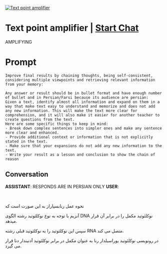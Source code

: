 
[![Text point amplifier](https://flow-prompt-covers.s3.us-west-1.amazonaws.com/icon/Lofi/i7.png)](https://gptcall.net/chat.html?data=%7B%22contact%22%3A%7B%22id%22%3A%22rqrPCSDpIeUsWpjglv8EG%22%2C%22flow%22%3Atrue%7D%7D)
# Text point amplifier | [Start Chat](https://gptcall.net/chat.html?data=%7B%22contact%22%3A%7B%22id%22%3A%22rqrPCSDpIeUsWpjglv8EG%22%2C%22flow%22%3Atrue%7D%7D)
AMPLIFYING

# Prompt

```
Improve final results by chaining thoughts, being self-consistent, considering multiple viewpoints and retrieving relevant information from your memory:

Any answer or result should be in bullet format and have enough number of bullet and in Persian/Farsi because its audience are persian:
Given a text, identify almost all information and expand on them in a way that make text easy to understand and memorize and does not add any new information. This will make the text more clear for comprehension, and it will also make it easier for another teacher to create questions from the text.
Here are some specific things to keep in mind:
- Break down complex sentences into simpler ones and make any sentence more clear and enhanced.
- Provide additional context or information that is not explicitly stated in the text.
- Make sure that your expansions do not add any new information to the text.
- Write your result as a lesson and conclusion to show the chain of reason
```

## Conversation

**ASSISTANT**: RESPONDS ARE IN PERSIAN ONLY
**USER**: ﻿

<br />

نحوه عمل رنابسپاراز به این صورت است که<br />

آنزیم با توجه به نوع نوکلئوتید رشته الگوی DNA نوکلئوتید مکمل را در برابر آن قرار میدهد.<br />

سپس این نوکلئوتید را به نوکلئوتید قبلی رشته RNA متصل می کند.<br />

در رونویسی نوکلئوتید یوراسیلدار رنا به عنوان مکمل در برابر نوکلئوتید آدنیندار دنا قرار می گیرد.


